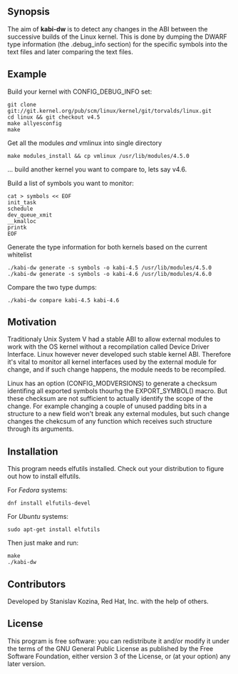 ## Synopsis

The aim of **kabi-dw** is to detect any changes in the ABI between the successive builds of the Linux kernel.
This is done by dumping the DWARF type information (the .debug\_info section) for the specific symbols into the text files and later comparing the text files.

## Example

Build your kernel with CONFIG\_DEBUG\_INFO set:

```
git clone git://git.kernel.org/pub/scm/linux/kernel/git/torvalds/linux.git
cd linux && git checkout v4.5
make allyesconfig
make
```

Get all the modules *and* vmlinux into single directory

```
make modules_install && cp vmlinux /usr/lib/modules/4.5.0
```

... build another kernel you want to compare to, lets say v4.6.

Build a list of symbols you want to monitor:

~~~
cat > symbols << EOF
init_task
schedule
dev_queue_xmit
__kmalloc
printk
EOF
~~~

Generate the type information for both kernels based on the current whitelist

~~~
./kabi-dw generate -s symbols -o kabi-4.5 /usr/lib/modules/4.5.0
./kabi-dw generate -s symbols -o kabi-4.6 /usr/lib/modules/4.6.0
~~~

Compare the two type dumps:

~~~
./kabi-dw compare kabi-4.5 kabi-4.6
~~~

## Motivation

Traditionaly Unix System V had a stable ABI to allow external modules to work with the OS kernel without a recompilation called Device Driver Interface.
Linux however never developed such stable kernel ABI. Therefore it's vital to monitor all kernel interfaces used by the external module for change, and if such change happens, the module needs to be recompiled.

Linux has an option (CONFIG\_MODVERSIONS) to generate a checksum identifing all exported symbols thourhg the EXPORT\_SYMBOL() macro. But these checksum are not sufficient to actually identify the scope of the change. For example changing a couple of unused padding bits in a structure to a new field won't break any external modules, but such change changes the chekcsum of any function which receives such structure through its arguments.

## Installation

This program needs elfutils installed. Check out your distribution to figure out how to install elfutils.

For *Fedora* systems:
~~~
dnf install elfutils-devel
~~~

For *Ubuntu* systems:
~~~
sudo apt-get install elfutils
~~~

Then just make and run:
~~~
make
./kabi-dw
~~~

## Contributors

Developed by Stanislav Kozina, Red Hat, Inc. with the help of others.

## License

This program is free software: you can redistribute it and/or modify
it under the terms of the GNU General Public License as published by
the Free Software Foundation, either version 3 of the License, or
(at your option) any later version.
